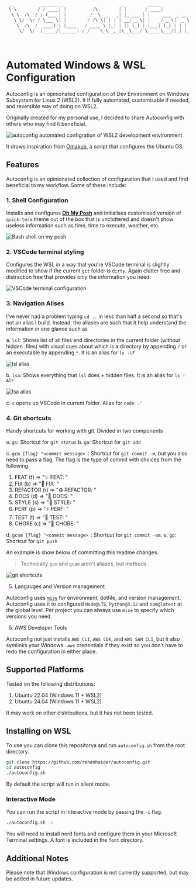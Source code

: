 ```python
 __          _______ _                      _         _____             __ _
 \ \        / / ____| |          /\        | |       / ____|           / _(_)
  \ \  /\  / / (___ | |         /  \  _   _| |_ ___ | |     ___  _ __ | |_ _  __ _
   \ \/  \/ / \___ \| |        / /\ \| | | | __/ _ \| |    / _ \|  _ \|  _| |/ _  |
    \  /\  /  ____) | |____   / ____ \ |_| | || (_) | |___| (_) | | | | | | | (_| |
     \/  \/  |_____/|______| /_/    \_\__,_|\__\___/ \_____\___/|_| |_|_| |_|\__, |
                                                                              __/ |
                                                                             |___/
```

# Automated Windows & WSL Configuration

Autoconfig is an opinionated configuration of Dev Environment on Windows Subsystem for Linux 2 (WSL2). It if fully automated, customisable if needed, and reversible way of doing on WSL2.

Originally created for my personal use, I decided to share Autoconfig with others who may find it beneficial.

![autoconfig automated configration of WSL2 development environment](./assets/autoconfig.gif)

It draws inspiration from [Omakub](https://omakub.org/), a script that configures the Ubuntu OS.

## Features

Autoconfig is an opinionated collection of configuration that I used and find beneficial to my workflow. Some of these include:

### 1. Shell Configuration

Installs and configures [**Oh My Posh**](https://ohmyposh.dev/) and initialises customised version of `quick-term` theme out of the box that is uncluttered and doesn't show useless information such as time, time to execute, weather, etc.

![Bash shell on my posh](./assets/01-bash-shell-config.png)

### 2. VSCode terminal styling

Configures the WSL in a way that you're VSCode terminal is slightly modified to show if the current `git` folder is `dirty`. Again clutter free and distraction free that provides only the information you need.

![VSCode terminal configuration](./assets/02-vscode-terminal-styling.png)

### 3. Navigation Alises

I've never had a problem typing `cd ..` in less than half a second so that's not an alias I build. Instead, the aliases are such that it help understand the information in one glance such as

a. `lsl`: Shows list of all files and directories in the current folder (without hidden .files) with visual cues about which is a directory by appending `/` or an executable by appending `*`. It is an alias for `ls -lF`

![lsl alias](./assets/03-alias-lsl.png)

b. `lsa`: Shows everything that `lsl` does + hidden files. It is an alias for `ls -AlF`

![lsa alias](./assets/04-alias-lsa.png)

c. `c` opens up VSCode in current folder. Alias for `code .'`

### 4. Git shortcuts

Handy shortcuts for working with git. Divided in two components

a. `gs`: Shortcut for `git status`
b. `ga`: Shortcut for `git add`

c. `gcm {flag} "<commit message> `: Shortcut for `git commit -m`, but you also need to pass a flag. The flag is the type of commit with choices from the following

1. FEAT (f) => "✨ FEAT: "
2. FIX (b) => "🐛 FIX: "
3. REFACTOR (r) => "♻️ REFACTOR: "
4. DOCS (d) => "📝 DOCS: "
5. STYLE (s) => "💅 STYLE: "
6. PERF (p) => "⚡️ PERF: "
7. TEST (t) => "🔬 TEST: "
8. CHORE (c) => "🔧 CHORE: "

d. `gcam {flag} "<commit message> `: Shortcut for `git commit -am`.
e. `gp`: Shortcut for `git push`

An example is show below of committing this readme changes.

> Technically `gcm` and `gcam` aren't aliases, but methods.

![git shortcuts](./assets/05-git-shortcuts.png)

5. Langauges and Version management

Autoconfig uses [`mise`](https://mise.jdx.dev/getting-started.html) for environment, dotfile, and version management. Autoconfig uses it to configured `Node@LTS`, `Python@3.12` and `npm@latest` at the global level. Per project you can always use `mise` to specify which versions you need.

5. AWS Developer Tools

Autoconfig not just installs `AWS CLI`, `AWS CDK`, and `AWS SAM CLI`, but it also symlinks your Windows `.aws` credentials if they exist so you don't have to redo the configuration in either place.

## Supported Platforms

Tested on the following distributions:

1. Ubuntu 22.04 (Windows 11 + WSL2)
2. Ubuntu 24.04 (Windows 11 + WSL2)

It may work on other distributions, but it has not been tested.

## Installing on WSL

To use you can clone this repositorya and run `autoconfig.sh` from the root directory.

```bash
git clone https://github.com/rehanhaider/autoconfig.git
cd autoconfig
./autoconfig.sh
```

By default the script will run in silent mode.

### Interactive Mode

You can run the script in interactive mode by passing the `-i` flag.

```bash
./autoconfig.sh -i
```

You will need to install nerd fonts and configure them in your Microsoft Terminal settings. A font is included in the `font` directory.

## Additional Notes

Please note that Windows configuration is not currently supported, but may be added in future updates.
